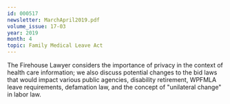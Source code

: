 ```yaml
---
id: 000517
newsletter: MarchApril2019.pdf
volume_issue: 17-03
year: 2019
month: 4
topic: Family Medical Leave Act
---
```


The Firehouse Lawyer considers the importance of privacy in the context of health care information; we also discuss potential changes to the bid laws that would impact various public agencies, disability retirement, WPFMLA leave requirements, defamation law, and the concept of "unilateral change" in labor law.